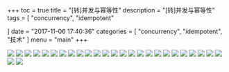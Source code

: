 +++
toc = true
title = "[转]并发与幂等性"
description = "[转]并发与幂等性"
tags = [
	"concurrency",
    "idempotent"

]
date = "2017-11-06 17:40:36"
categories = [
    "concurrency",
	"idempotent",
    "技术"
]
menu = "main"
+++

![](/img/concurrency/1.jpg)
![](/img/concurrency/2.jpg)
![](/img/concurrency/3.jpg)
![](/img/concurrency/4.jpg)
![](/img/concurrency/5.jpg)
![](/img/concurrency/6.jpg)
![](/img/concurrency/7.jpg)
![](/img/concurrency/8.jpg)
![](/img/concurrency/9.jpg)
![](/img/concurrency/10.jpg)
![](/img/concurrency/11.jpg)
![](/img/concurrency/12.jpg)
![](/img/concurrency/13.jpg)
![](/img/concurrency/14.jpg)
![](/img/concurrency/15.jpg)
![](/img/concurrency/16.jpg)
![](/img/concurrency/17.jpg)
![](/img/concurrency/18.jpg)
![](/img/concurrency/19.jpg)
![](/img/concurrency/20.jpg)
![](/img/concurrency/21.jpg)
![](/img/concurrency/22.jpg)
![](/img/concurrency/23.jpg)
![](/img/concurrency/24.jpg)
![](/img/concurrency/25.jpg)
![](/img/concurrency/26.jpg)
![](/img/concurrency/27.jpg)